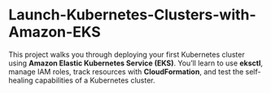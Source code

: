 # Launch-Kubernetes-Clusters-with-Amazon-EKS
This project walks you through deploying your first Kubernetes cluster using **Amazon Elastic Kubernetes Service (EKS)**. You’ll learn to use **eksctl**, manage IAM roles, track resources with **CloudFormation**, and test the self-healing capabilities of a Kubernetes cluster.
